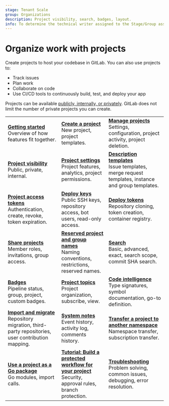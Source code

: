 ```yaml
---
stage: Tenant Scale
group: Organizations
description: Project visibility, search, badges, layout.
info: To determine the technical writer assigned to the Stage/Group associated with this page, see https://handbook.gitlab.com/handbook/product/ux/technical-writing/#assignments
---
```


# Organize work with projects

Create projects to host your codebase in GitLab.
You can also use projects to:

- Track issues
- Plan work
- Collaborate on code
- Use CI/CD tools to continuously build, test, and deploy your app

Projects can be available [publicly, internally, or privately](../public_access.md).
GitLab does not limit the number of private projects you can create.

| | | |
|--|--|--|
| [**Getting started**](../../user/get_started/get_started_projects.md)<br>Overview of how features fit together. | [**Create a project**](index.md)<br>New project, project templates. | [**Manage projects**](working_with_projects.md)<br>Settings, configuration, project activity, project deletion.  |
| [**Project visibility**](../public_access.md)<br>Public, private, internal. | [**Project settings**](working_with_projects.md)<br>Project features, analytics, project permissions. | [**Description templates**](../../user/project/description_templates.md)<br>Issue templates, merge request templates, instance and group templates. |
| [**Project access tokens**](../project/settings/project_access_tokens.md)<br>Authentication, create, revoke, token expiration. | [**Deploy keys**](../../user/project/deploy_keys/index.md)<br>Public SSH keys, repository access, bot users, read-only access.  | [**Deploy tokens**](../../user/project/deploy_tokens/index.md)<br>Repository cloning, token creation, container registry. |
| [**Share projects**](../project/members/share_project_with_groups.md)<br>Member roles, invitations, group access. | [**Reserved project and group names**](../../user/reserved_names.md)<br>Naming conventions, restrictions, reserved names. | [**Search**](../../user/search/index.md)<br>Basic, advanced, exact, search scope, commit SHA search. |
| [**Badges**](../../user/project/badges.md)<br>Pipeline status, group, project, custom badges. | [**Project topics**](../../user/project/project_topics.md)<br>Project organization, subscribe, view.  | [**Code intelligence**](../../user/project/code_intelligence.md)<br>Type signatures, symbol documentation, go-to definition. |
| [**Import and migrate**](../../user/project/import/index.md)<br>Repository migration, third-party repositories, user contribution mapping. | [**System notes**](../../user/project/system_notes.md)<br>Event history, activity log, comments history. | [**Transfer a project to another namespace**](../../user/project/import/index.md)<br>Namespace transfer, subscription transfer. |
| [**Use a project as a Go package**](../../user/project/use_project_as_go_package.md)<br>Go modules, import calls. | [**Tutorial: Build a protected workflow for your project**](../../tutorials/protected_workflow/index.md)<br>Security, approval rules, branch protection. | [**Troubleshooting**](../../user/project/troubleshooting.md)<br>Problem solving, common issues, debugging, error resolution. |

